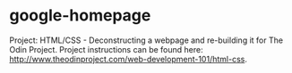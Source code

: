 # google-homepage
Project: HTML/CSS - Deconstructing a webpage and re-building it for The Odin Project.  Project instructions can be found here: http://www.theodinproject.com/web-development-101/html-css. 

